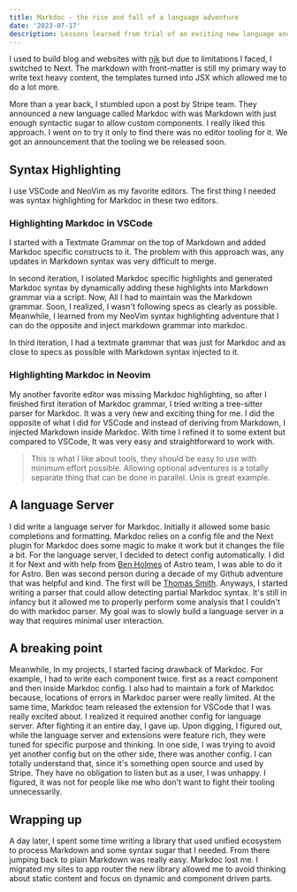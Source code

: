 ```yaml
---
title: Markdoc - the rise and fall of a language adventure
date: '2023-07-17'
description: Lessons learned from trial of an exciting new language and creating some language tooling.
---
```


I used to build blog and websites with [njk](/code/njk) but due to limitations I faced, I switched to Next. The markdown with front-matter is still my primary way to write text heavy content, the templates turned into JSX which allowed me to do a lot more.

More than a year back, I stumbled upon a post by Stripe team. They announced a new language called Markdoc with was Markdown with just enough syntactic sugar to allow custom components. I really liked this approach. I went on to try it only to find there was no editor tooling for it. We got an announcement that the tooling we be released soon.

## Syntax Highlighting

I use VSCode and NeoVim as my favorite editors. The first thing I needed was syntax highlighting for Markdoc in these two editors.

### Highlighting Markdoc in VSCode

I started with a Textmate Grammar on the top of Markdown and added Markdoc specific constructs to it. The problem with this approach was, any updates in Markdown syntax was very difficult to merge.

In second iteration, I isolated Markdoc specific highlights and generated Markdoc syntax by dynamically adding these highlights into Markdown grammar via a script. Now, All I had to maintain was the Markdown grammar. Soon, I realized, I wasn't following specs as clearly as possible. Meanwhile, I learned from my NeoVim syntax highlighting adventure that I can do the opposite and inject markdown grammar into markdoc.

In third iteration, I had a textmate grammar that was just for Markdoc and as close to specs as possible with Markdown syntax injected to it.

### Highlighting Markdoc in Neovim

My another favorite editor was missing Markdoc highlighting, so after I finished first iteration of Markdoc grammar, I tried writing a tree-sitter parser for Markdoc. It was a very new and exciting thing for me. I did the opposite of what I did for VSCode and instead of deriving from Markdown, I injected Markdown inside Markdoc. With time I refined it to some extent but compared to VSCode, It was very easy and straightforward to work with.

> This is what I like about tools, they should be easy to use with minimum effort possible. Allowing optional adventures is a totally separate thing that can be done in parallel. Unix is great example.

## A language Server

I did write a language server for Markdoc. Initially it allowed some basic completions and formatting. Markdoc relies on a config file and the Next plugin for Markdoc does some magic to make it work but it changes the file a bit. For the language server, I decided to detect config automatically. I did it for Next and with help from [Ben Holmes](https://github.com/bholmesdev) of Astro team, I was able to do it for Astro. Ben was second person during a decade of my Github adventure that was helpful and kind. The first will be [Thomas Smith](https://github.com/Thom1729). Anyways, I started writing a parser that could allow detecting partial Markdoc syntax. It's still in infancy but it allowed me to properly perform some analysis that I couldn't do with markdoc parser. My goal was to slowly build a language server in a way that requires minimal user interaction.

## A breaking point

Meanwhile, In my projects, I started facing drawback of Markdoc. For example, I had to write each component twice. first as a react component and then inside Markdoc config. I also had to maintain a fork of Markdoc because, locations of errors in Markdoc parser were really limited. At the same time, Markdoc team released the extension for VSCode that I was really excited about. I realized it required another config for language server. After fighting it an entire day, I gave up. Upon digging, I figured out, while the language server and extensions were feature rich, they were tuned for specific purpose and thinking. In one side, I was trying to avoid yet another config but on the other side, there was another config. I can totally understand that, since it's something open source and used by Stripe. They have no obligation to listen but as a user, I was unhappy. I figured, it was not for people like me who don't want to fight their tooling unnecessarily.

## Wrapping up

A day later, I spent some time writing a library that used unified ecosystem to process Markdown and some syntax sugar that I needed. From there jumping back to plain Markdown was really easy. Markdoc lost me. I migrated my sites to app router the new library allowed me to avoid thinking about static content and focus on dynamic and component driven parts.
